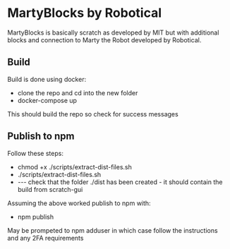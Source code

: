 # MartyBlocks by Robotical

MartyBlocks is basically scratch as developed by MIT but with additional blocks and connection to Marty the Robot developed by Robotical.

## Build

Build is done using docker:

- clone the repo and cd into the new folder
- docker-compose up

This should build the repo so check for success messages

## Publish to npm

Follow these steps:

- chmod +x ./scripts/extract-dist-files.sh
- ./scripts/extract-dist-files.sh
- --- check that the folder ./dist has been created - it should contain the build from scratch-gui

Assuming the above worked publish to npm with:

- npm publish

May be prompeted to npm adduser in which case follow the instructions and any 2FA requirements


